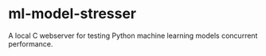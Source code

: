 # ml-model-stresser
A local C webserver for testing Python machine learning models concurrent performance.

